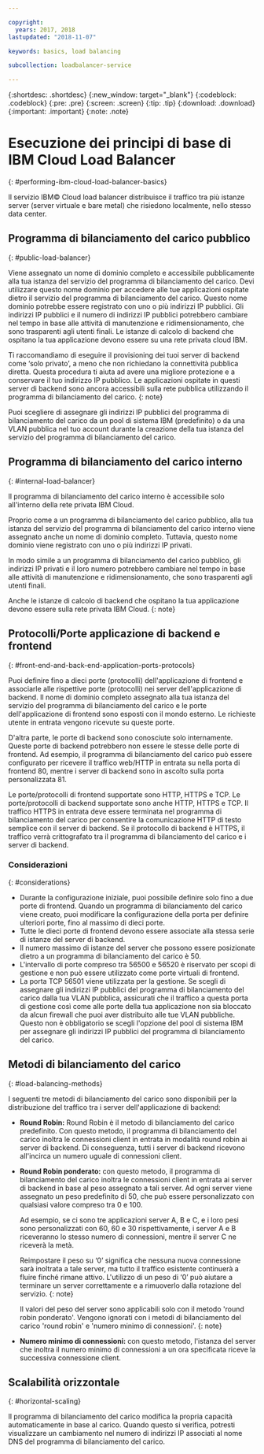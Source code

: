 ```yaml
---

copyright:
  years: 2017, 2018
lastupdated: "2018-11-07"

keywords: basics, load balancing

subcollection: loadbalancer-service

---
```


{:shortdesc: .shortdesc}
{:new_window: target="_blank"}
{:codeblock: .codeblock}
{:pre: .pre}
{:screen: .screen}
{:tip: .tip}
{:download: .download}
{:important: .important}
{:note: .note}

# Esecuzione dei principi di base di IBM Cloud Load Balancer
{: #performing-ibm-cloud-load-balancer-basics}

Il servizio IBM© Cloud load balancer distribuisce il traffico tra più istanze server (server virtuale e bare metal) che risiedono localmente, nello stesso data center.

## Programma di bilanciamento del carico pubblico
{: #public-load-balancer}

Viene assegnato un nome di dominio completo e accessibile pubblicamente alla tua istanza del servizio del programma di bilanciamento del carico. Devi utilizzare questo nome dominio per accedere alle tue applicazioni ospitate dietro il servizio del programma di bilanciamento del carico. Questo nome dominio potrebbe essere registrato con uno o più indirizzi IP pubblici. Gli indirizzi IP pubblici e il numero di indirizzi IP pubblici potrebbero cambiare nel tempo in base alle attività di manutenzione e ridimensionamento, che sono trasparenti agli utenti finali. Le istanze di calcolo di backend che ospitano la tua applicazione devono essere su una rete privata cloud IBM.

Ti raccomandiamo di eseguire il provisioning dei tuoi server di backend come ‘solo privato’, a meno che non richiedano la connettività pubblica diretta. Questa procedura ti aiuta ad avere una migliore protezione e a conservare il tuo indirizzo IP pubblico. Le applicazioni ospitate in questi server di backend sono ancora accessibili sulla rete pubblica utilizzando il programma di bilanciamento del carico.
{: note}  

Puoi scegliere di assegnare gli indirizzi IP pubblici del programma di bilanciamento del carico da un pool di sistema IBM (predefinito) o da una VLAN pubblica nel tuo account durante la creazione della tua istanza del servizio del programma di bilanciamento del carico.

## Programma di bilanciamento del carico interno
{: #internal-load-balancer}

Il programma di bilanciamento del carico interno è accessibile solo all'interno della rete privata IBM Cloud.

Proprio come a un programma di bilanciamento del carico pubblico, alla tua istanza del servizio del programma di bilanciamento del carico interno viene assegnato anche un nome di dominio completo. Tuttavia, questo nome dominio viene registrato con uno o più indirizzi IP privati.

In modo simile a un programma di bilanciamento del carico pubblico, gli indirizzi IP privati e il loro numero potrebbero cambiare nel tempo in base alle attività di manutenzione e ridimensionamento, che sono trasparenti agli utenti finali.

Anche le istanze di calcolo di backend che ospitano la tua applicazione devono essere sulla rete privata IBM Cloud.
{: note}

## Protocolli/Porte applicazione di backend e frontend
{: #front-end-and-back-end-application-ports-protocols}

Puoi definire fino a dieci porte (protocolli) dell'applicazione di frontend e associarle alle rispettive porte (protocolli) nei server dell'applicazione di backend. Il nome di dominio completo assegnato alla tua istanza del servizio del programma di bilanciamento del carico e le porte dell'applicazione di frontend sono esposti con il mondo esterno. Le richieste utente in entrata vengono ricevute su queste porte.

D'altra parte, le porte di backend sono conosciute solo internamente. Queste porte di backend potrebbero non essere le stesse delle porte di frontend. Ad esempio, il programma di bilanciamento del carico può essere configurato per ricevere il traffico web/HTTP in entrata su nella porta di frontend 80, mentre i server di backend sono in ascolto sulla porta personalizzata 81.

Le porte/protocolli di frontend supportate sono HTTP, HTTPS e TCP. Le porte/protocolli di backend supportate sono anche HTTP, HTTPS e TCP. Il traffico HTTPS in entrata deve essere terminata nel programma di bilanciamento del carico per consentire la comunicazione HTTP di testo semplice con il server di backend. Se il protocollo di backend è HTTPS, il traffico verrà crittografato tra il programma di bilanciamento del carico e i server di backend.

### Considerazioni
{: #considerations}

* Durante la configurazione iniziale, puoi possibile definire solo fino a due porte di frontend. Quando un programma di bilanciamento del carico viene creato, puoi modificare la configurazione della porta per definire ulteriori porte, fino al massimo di dieci porte.
* Tutte le dieci porte di frontend devono essere associate alla stessa serie di istanze del server di backend.
* Il numero massimo di istanze del server che possono essere posizionate dietro a un programma di bilanciamento del carico è 50.
* L'intervallo di porte compreso tra 56500 e 56520 è riservato per scopi di gestione e non può essere utilizzato come porte virtuali di frontend.
* La porta TCP 56501 viene utilizzata per la gestione. Se scegli di assegnare gli indirizzi IP pubblici del programma di bilanciamento del carico dalla tua VLAN pubblica, assicurati che il traffico a questa porta di gestione così come alle porte della tua applicazione non sia bloccato da alcun firewall che puoi aver distribuito alle tue VLAN pubbliche. Questo non è obbligatorio se scegli l'opzione del pool di sistema IBM per assegnare gli indirizzi IP pubblici del programma di bilanciamento del carico.

## Metodi di bilanciamento del carico
{: #load-balancing-methods}

I seguenti tre metodi di bilanciamento del carico sono disponibili per la distribuzione del traffico tra i server dell'applicazione di backend:

* **Round Robin:** Round Robin è il metodo di bilanciamento del carico predefinito. Con questo metodo, il programma di bilanciamento del carico inoltra le connessioni client in entrata in modalità round robin ai server di backend. Di conseguenza, tutti i server di backend ricevono all'incirca un numero uguale di connessioni client.

* **Round Robin ponderato:** con questo metodo, il programma di bilanciamento del carico inoltra le connessioni client in entrata ai server di backend in base al peso assegnato a tali server. Ad ogni server viene assegnato un peso predefinito di 50, che può essere personalizzato con qualsiasi valore compreso tra 0 e 100.

	Ad esempio, se ci sono tre applicazioni server A, B e C, e i loro pesi sono personalizzati con 60, 60 e 30 rispettivamente, i server A e B riceveranno lo stesso numero di connessioni, mentre il server C ne riceverà la metà.


	Reimpostare il peso su ‘0’ significa che nessuna nuova connessione sarà inoltrata a tale server, ma tutto il traffico esistente continuerà a fluire finché rimane attivo. L'utilizzo di un peso di ‘0’ può aiutare a terminare un server correttamente e a rimuoverlo dalla rotazione del servizio.
	{: note}

	Il valori del peso del server sono applicabili solo con il metodo 'round robin ponderato'. Vengono ignorati con i metodi di bilanciamento del carico 'round robin' e 'numero minimo di connessioni'.
	{: note}

* **Numero minimo di connessioni:** con questo metodo, l'istanza del server che inoltra il numero minimo di connessioni a un ora specificata riceve la successiva connessione client.

## Scalabilità orizzontale
{: #horizontal-scaling}

Il programma di bilanciamento del carico modifica la propria capacità automaticamente in base al carico. Quando questo si verifica, potresti visualizzare un cambiamento nel numero di indirizzi IP associati al nome DNS del programma di bilanciamento del carico.
